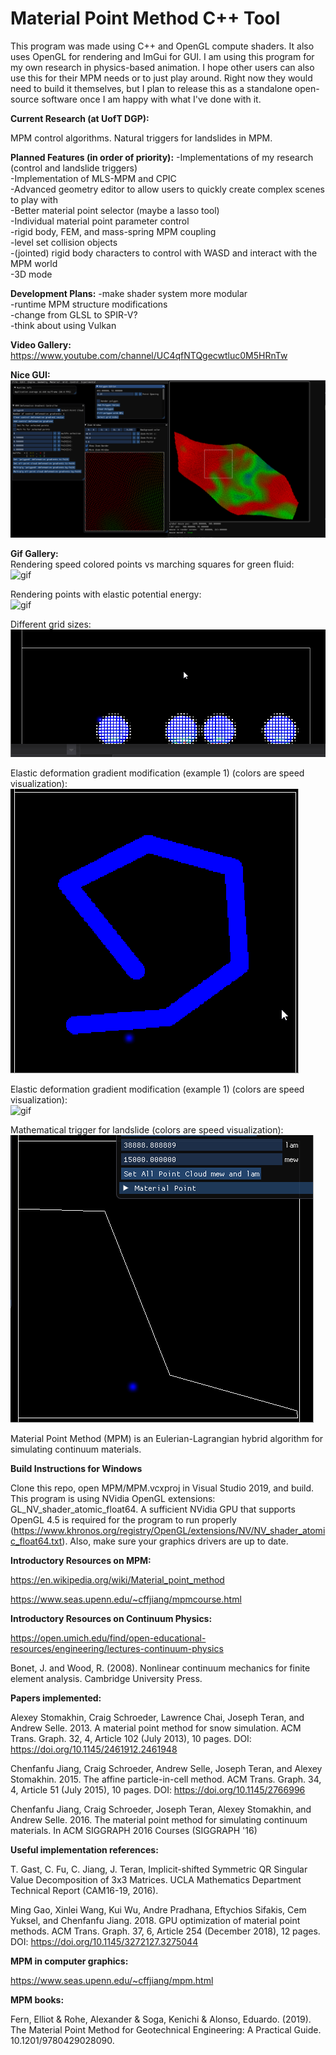 # Material Point Method C++ Tool

This program was made using C++ and OpenGL compute shaders.
It also uses OpenGL for rendering and ImGui for GUI.
I am using this program for my own research in physics-based animation.
I hope other users can also use this for their MPM needs or to just play around. Right now they would need to build it themselves, but I plan to release this as a standalone open-source software once I am happy with what I've done with it.

__Current Research (at UofT DGP):__

MPM control algorithms.
Natural triggers for landslides in MPM.

__Planned Features (in order of priority):__
-Implementations of my research (control and landslide triggers)<br/>
-Implementation of MLS-MPM and CPIC<br/>
-Advanced geometry editor to allow users to quickly create complex scenes to play with<br/>
-Better material point selector (maybe a lasso tool)<br/>
-Individual material point parameter control<br/>
-rigid body, FEM, and mass-spring MPM coupling<br/>
-level set collision objects<br/>
-(jointed) rigid body characters to control with WASD and interact with the MPM world<br/>
-3D mode<br/>


__Development Plans:__
-make shader system more modular<br/>
-runtime MPM structure modifications<br/>
-change from GLSL to SPIR-V?<br/>
-think about using Vulkan<br/>

__Video Gallery:__<br/>
https://www.youtube.com/channel/UC4qfNTQgecwtluc0M5HRnTw<br/>

__Nice GUI:__<br/>
![pic](gifs/Random/niceGUI.PNG)<br/>

__Gif Gallery:__<br/>
Rendering speed colored points vs marching squares for green fluid:<br/>
![gif](gifs/AmorphousObjectsAlive/marchingSquaresVsPoints.gif)<br/>

Rendering points with elastic potential energy:<br/>
![gif](gifs/RenderingPointsWithEnergy.gif)<br/>

Different grid sizes:<br/>
![gif](gifs/smallerGrid.gif)<br/>

Elastic deformation gradient modification (example 1) (colors are speed visualization):<br/>
![gif](gifs/AmorphousObjectsAlive/lineBigger.gif)<br/>

Elastic deformation gradient modification (example 1) (colors are speed visualization):<br/>
![gif](gifs/Random/dgpDefGrad.gif)<br/>

Mathematical trigger for landslide (colors are speed visualization):<br/>
![gif](gifs/polygonSlopeSSR.gif)<br/>


Material Point Method (MPM) is an Eulerian-Lagrangian hybrid algorithm for simulating continuum materials.

__Build Instructions for Windows__

Clone this repo, open MPM/MPM.vcxproj in Visual Studio 2019, and build. This program is using NVidia OpenGL extensions: GL_NV_shader_atomic_float64. A sufficient NVidia GPU that supports OpenGL 4.5 is required for the program to run properly (https://www.khronos.org/registry/OpenGL/extensions/NV/NV_shader_atomic_float64.txt). Also, make sure your graphics drivers are up to date.

__Introductory Resources on MPM:__

https://en.wikipedia.org/wiki/Material_point_method

https://www.seas.upenn.edu/~cffjiang/mpmcourse.html


__Introductory Resources on Continuum Physics:__

https://open.umich.edu/find/open-educational-resources/engineering/lectures-continuum-physics

Bonet, J. and Wood, R. (2008). Nonlinear continuum mechanics for finite element analysis. Cambridge University Press.

__Papers implemented:__

Alexey Stomakhin, Craig Schroeder, Lawrence Chai, Joseph Teran, and Andrew Selle. 2013. A material point method for snow simulation. ACM Trans. Graph. 32, 4, Article 102 (July 2013), 10 pages. DOI: https://doi.org/10.1145/2461912.2461948

Chenfanfu Jiang, Craig Schroeder, Andrew Selle, Joseph Teran, and Alexey Stomakhin. 2015. The affine particle-in-cell method. ACM Trans. Graph. 34, 4, Article 51 (July 2015), 10 pages. DOI: https://doi.org/10.1145/2766996

Chenfanfu Jiang, Craig Schroeder, Joseph Teran, Alexey Stomakhin, and Andrew Selle. 2016. The material point method for simulating continuum materials. In ACM SIGGRAPH 2016 Courses (SIGGRAPH '16)


__Useful implementation references:__

T. Gast, C. Fu, C. Jiang, J. Teran, Implicit-shifted Symmetric QR Singular Value Decomposition of 3x3 Matrices. UCLA Mathematics Department Technical Report (CAM16-19, 2016).

Ming Gao, Xinlei Wang, Kui Wu, Andre Pradhana, Eftychios Sifakis, Cem Yuksel, and Chenfanfu Jiang. 2018. GPU optimization of material point methods. ACM Trans. Graph. 37, 6, Article 254 (December 2018), 12 pages. DOI: https://doi.org/10.1145/3272127.3275044


__MPM in computer graphics:__

https://www.seas.upenn.edu/~cffjiang/mpm.html

__MPM books:__

Fern, Elliot & Rohe, Alexander & Soga, Kenichi & Alonso, Eduardo. (2019). The Material Point Method for Geotechnical Engineering: A Practical Guide. 10.1201/9780429028090.

